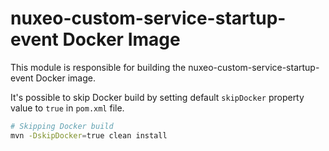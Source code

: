 # nuxeo-custom-service-startup-event Docker Image

This module is responsible for building the nuxeo-custom-service-startup-event Docker image.


It's possible to skip Docker build by setting default `skipDocker` property value to `true` in `pom.xml` file.

```bash
# Skipping Docker build
mvn -DskipDocker=true clean install
```
